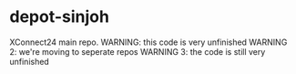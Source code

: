 # depot-sinjoh
XConnect24 main repo.
WARNING: this code is very unfinished
WARNING 2: we're moving to seperate repos
WARNING 3: the code is still very unfinished
